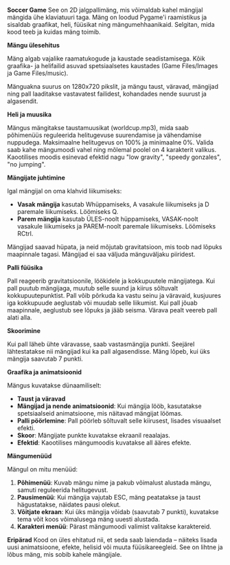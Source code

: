 **Soccer Game**
See on 2D jalgpallimäng, mis võimaldab kahel mängijal mängida ühe klaviatuuri taga. Mäng on loodud Pygame'i raamistikus ja sisaldab graafikat, heli, füüsikat ning mängumehhaanikaid. Selgitan, mida kood teeb ja kuidas mäng toimib.

**Mängu ülesehitus**

Mäng algab vajalike raamatukogude ja kaustade seadistamisega. Kõik graafika- ja helifailid asuvad spetsiaalsetes kaustades (Game Files/Images ja Game Files/music).

Mänguakna suurus on 1280x720 pikslit, ja mängu taust, väravad, mängijad ning pall laaditakse vastavatest failidest, kohandades nende suurust ja algasendit.

**Heli ja muusika**

Mängus mängitakse taustamuusikat (worldcup.mp3), mida saab põhimenüüs reguleerida helitugevuse suurendamise ja vähendamise nuppudega. Maksimaalne helitugevus on 100% ja minimaalne 0%. Valida saab kahe mängumoodi vahel ning mõlemal poolel on 4 karakterit valikus.
Kaootilises moodis esinevad efektid nagu "low gravity", "speedy gonzales", "no jumping".

**Mängijate juhtimine**

Igal mängijal on oma klahvid liikumiseks:

- **Vasak mängija** kasutab Whüppamiseks, A vasakule liikumiseks ja D paremale liikumiseks. Löömiseks Q.
- **Parem mängija** kasutab ÜLES-noolt hüppamiseks, VASAK-noolt vasakule liikumiseks ja PAREM-noolt paremale liikumiseks. Löömiseks RCtrl.

Mängijad saavad hüpata, ja neid mõjutab gravitatsioon, mis toob nad lõpuks maapinnale tagasi. Mängijad ei saa väljuda mänguväljaku piiridest.

**Palli füüsika**

Pall reageerib gravitatsioonile, löökidele ja kokkupuutele mängijatega. Kui pall puutub mängijaga, muutub selle suund ja kiirus sõltuvalt kokkupuutepunktist. Pall võib põrkuda ka vastu seinu ja väravaid, kusjuures iga kokkupuude aeglustab või muudab selle liikumist. Kui pall jõuab maapinnale, aeglustub see lõpuks ja jääb seisma. Värava pealt veereb pall alati alla.

**Skoorimine**

Kui pall läheb ühte väravasse, saab vastasmängija punkti. Seejärel lähtestatakse nii mängijad kui ka pall algasendisse. Mäng lõpeb, kui üks mängija saavutab 7 punkti.

**Graafika ja animatsioonid**

Mängus kuvatakse dünaamiliselt:

- **Taust ja väravad**
- **Mängijad ja nende animatsioonid**: Kui mängija lööb, kasutatakse spetsiaalseid animatsioone, mis näitavad mängijat löömas.
- **Palli pöörlemine**: Pall pöörleb sõltuvalt selle kiirusest, lisades visuaalset efekti.
- **Skoor**: Mängijate punkte kuvatakse ekraanil reaalajas.
- **Efektid**: Kaootilises mängumoodis kuvatakse all ääres efekte. 

**Mängumenüüd**

Mängul on mitu menüüd:

1. **Põhimenüü**: Kuvab mängu nime ja pakub võimalust alustada mängu, samuti reguleerida helitugevust.
2. **Pausimenüü**: Kui mängija vajutab ESC, mäng peatatakse ja taust hägustatakse, näidates pausi olekut.
3. **Võitjate ekraan**: Kui üks mängija võidab (saavutab 7 punkti), kuvatakse tema võit koos võimalusega mäng uuesti alustada.
4. **Karakteri menüü**: Pärast mängumoodi valimist valitakse karaktereid.

**Eripärad**
Kood on üles ehitatud nii, et seda saab laiendada – näiteks lisada uusi animatsioone, efekte, helisid või muuta füüsikareegleid. See on lihtne ja lõbus mäng, mis sobib kahele mängijale.
